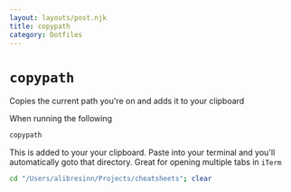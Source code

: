 ```yaml
---
layout: layouts/post.njk
title: copypath
category: Dotfiles
---
```


# `copypath`
Copies the current path you're on and adds it to your clipboard

When running the following
```sh
copypath
```

This is added to your your clipboard. Paste into your terminal and you'll automatically goto that directory. Great for opening multiple tabs in `iTerm`
```sh
cd "/Users/alibresinn/Projects/cheatsheets"; clear
```
